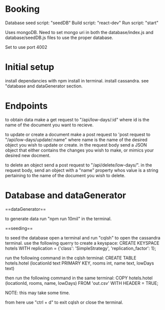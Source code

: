 # Booking

Database seed script: "seedDB"
Build script: "react-dev"
Run script: "start"

Uses mongoDB. Need to set mongo uri in both the database/index.js and database/seedDB.js files to use the proper database.

Set to use port 4002

# Initial setup
install dependancies with npm install in terminal.
install cassandra.
see "database and dataGenerator section.

# Endpoints
to obtain data make a get request to "/api/low-days/:id" where id is the name of the document you want to recieve.

to update or create a document make a post request to 'post request to "/api/low-days/update/:name" where name is the name of the desired object you wish to update or create. in the request body send a JSON object that either contains the changes you wish to make, or mimics your desired new docment.

to delete an object send a post request to "/api/delete/low-days/". in the request body, send an object with a "name" property whos value is a string pertaining to the name of the document you wish to delete.

# Database and dataGenerator
==dataGenerator==

to generate data run "npm run 10mil" in the terminal.

==seeding==

to seed the database open a terminal and run "cqlsh" to open the cassandra terminal. use the following querry to create a keyspace:
CREATE KEYSPACE hotels WITH replication = {'class': 'SimpleStrategy', 'replication_factor': 1};

run the following command in the cqlsh terminal:
CREATE TABLE hotels.hotel (locationId text PRIMARY KEY, rooms int, name text, lowDays text)

then run the following command in the same terminal:
COPY hotels.hotel (locationId, rooms, name, lowDays) FROM 'out.csv' WITH HEADER = TRUE;

NOTE: this may take some time.

from here use "ctrl + d" to exit cqlsh or close the terminal.





